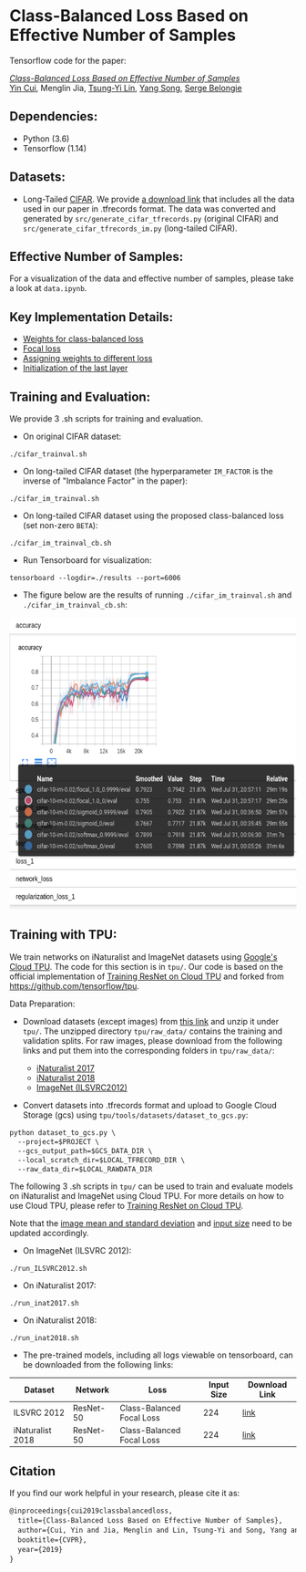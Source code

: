 # Class-Balanced Loss Based on Effective Number of Samples

Tensorflow code for the paper:

[*Class-Balanced Loss Based on Effective Number of Samples*](https://arxiv.org/abs/1901.05555)\
[Yin Cui](https://ycui.me/), Menglin Jia, [Tsung-Yi Lin](https://vision.cornell.edu/se3/people/tsung-yi-lin/), [Yang Song](https://ai.google/research/people/author38270), [Serge Belongie](http://blogs.cornell.edu/techfaculty/serge-belongie/)


## Dependencies:
+ Python (3.6)
+ Tensorflow (1.14)


## Datasets:
+ Long-Tailed [CIFAR](https://www.cs.toronto.edu/~kriz/cifar.html).
We provide [a download link](https://drive.google.com/file/d/1NY3lWYRfsTWfsjFPxJUlPumy-WFeD7zK/) that includes all the data used in our paper in .tfrecords format. The data was converted and generated by `src/generate_cifar_tfrecords.py` (original CIFAR) and `src/generate_cifar_tfrecords_im.py` (long-tailed CIFAR).


## Effective Number of Samples:
For a visualization of the data and effective number of samples, please take a look at `data.ipynb`.


## Key Implementation Details:
+ [Weights for class-balanced loss](https://github.com/richardaecn/class-balanced-loss/blob/master/src/cifar_main.py#L425-L430)
+ [Focal loss](https://github.com/richardaecn/class-balanced-loss/blob/master/src/cifar_main.py#L226-L266)
+ [Assigning weights to different loss](https://github.com/richardaecn/class-balanced-loss/blob/master/src/cifar_main.py#L325-L354)
+ [Initialization of the last layer](https://github.com/richardaecn/class-balanced-loss/blob/master/src/model_base.py#L196)


## Training and Evaluation:
We provide 3 .sh scripts for training and evaluation.
+ On original CIFAR dataset:
```
./cifar_trainval.sh
```
+ On long-tailed CIFAR dataset (the hyperparameter `IM_FACTOR` is the inverse of "Imbalance Factor" in the paper):
```
./cifar_im_trainval.sh
```
+ On long-tailed CIFAR dataset using the proposed class-balanced loss (set non-zero `BETA`):
```
./cifar_im_trainval_cb.sh
```

+ Run Tensorboard for visualization:
```
tensorboard --logdir=./results --port=6006
```

+ The figure below are the results of running ```./cifar_im_trainval.sh``` and ```./cifar_im_trainval_cb.sh```:
<p float="left">
    <img src="assets/results.png" height="512"/>
</p>


## Training with TPU:
We train networks on iNaturalist and ImageNet datasets using [Google's Cloud TPU](https://cloud.google.com/tpu/). The code for this section is in `tpu/`. Our code is based on the official implementation of [Training ResNet on Cloud TPU](https://cloud.google.com/tpu/docs/tutorials/resnet) and forked from https://github.com/tensorflow/tpu.


Data Preparation:
+ Download datasets (except images) from [this link](https://drive.google.com/file/d/1ZHhMFJxsgXItJYKiM_VJ0lznj8XClgWF/) and unzip it under `tpu/`. The unzipped directory `tpu/raw_data/` contains the training and validation splits. For raw images, please download from the following links and put them into the corresponding folders in `tpu/raw_data/`:
  + [iNaturalist 2017](https://github.com/visipedia/inat_comp/tree/master/2017)
  + [iNaturalist 2018](https://github.com/visipedia/inat_comp)
  + [ImageNet (ILSVRC2012)](http://www.image-net.org/challenges/LSVRC/2012/)

+ Convert datasets into .tfrecords format and upload to Google Cloud Storage (gcs) using `tpu/tools/datasets/dataset_to_gcs.py`:
```
python dataset_to_gcs.py \
  --project=$PROJECT \
  --gcs_output_path=$GCS_DATA_DIR \
  --local_scratch_dir=$LOCAL_TFRECORD_DIR \
  --raw_data_dir=$LOCAL_RAWDATA_DIR
```

The following 3 .sh scripts in `tpu/` can be used to train and evaluate models on iNaturalist and ImageNet using Cloud TPU. For more details on how to use Cloud TPU, please refer to [Training ResNet on Cloud TPU](https://cloud.google.com/tpu/docs/tutorials/resnet).

Note that the [image mean and standard deviation](https://github.com/richardaecn/class-balanced-loss/blob/master/tpu/models/official/resnet/resnet_main.py#L232-L238) and [input size](https://github.com/richardaecn/class-balanced-loss/blob/master/tpu/models/official/resnet/resnet_preprocessing.py#L22-L27) need to be updated accordingly.

+ On ImageNet (ILSVRC 2012):
```
./run_ILSVRC2012.sh
```
+ On iNaturalist 2017:
```
./run_inat2017.sh
```
+ On iNaturalist 2018:
```
./run_inat2018.sh
```

+ The pre-trained models, including all logs viewable on tensorboard, can be downloaded from the following links:

| Dataset          | Network   | Loss                      | Input Size | Download Link |
|------------------|-----------|---------------------------|------------|---------------|
| ILSVRC 2012      | ResNet-50 | Class-Balanced Focal Loss | 224        | [link](https://drive.google.com/file/d/1SmLv1-D1143Cma4Y5bDxHUfXjOI_0Yvr/) |
| iNaturalist 2018 | ResNet-50 | Class-Balanced Focal Loss | 224        | [link](https://drive.google.com/file/d/1aNyYCfAUXP4up_hvOhAKQkBevc2e8lr8/) |


## Citation
If you find our work helpful in your research, please cite it as:
```latex
@inproceedings{cui2019classbalancedloss,
  title={Class-Balanced Loss Based on Effective Number of Samples},
  author={Cui, Yin and Jia, Menglin and Lin, Tsung-Yi and Song, Yang and Belongie, Serge},
  booktitle={CVPR},
  year={2019}
}
```
